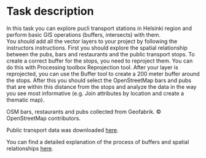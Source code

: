 # Task description
In this task you can explore pucli transport stations in Helsinki region and perform basic GIS operations (buffers, intersects) with them.  
You should add all the vector layers to your project by following the instructors instructions. First you should explore the spatial relationship between the pubs, bars and restaurants and the public transport stops. To create a correct buffer for the stops, you need to reproject them. You can do this with Processing toolbox Reprojection tool. After your layer is reprojected, you can use the Buffer tool to create a 200 meter buffer around the stops. After this you should select the OpenStreetMap bars and pubs that are within this distance from the stops and analyze the data in the way you see most informative (e.g. Join attributes by location and create a thematic map).  

OSM bars, restaurants and pubs collected from Geofabrik. © OpenStreetMap contributors. 

Public transport data was downloaded [here](https://hri.fi/data/dataset/hsl-n-nousijamaarat-pysakeittain).

You can find a detailed explanation of the process of buffers and spatial relationships [here](https://www.qgistutorials.com/en/docs/performing_spatial_queries.html).
